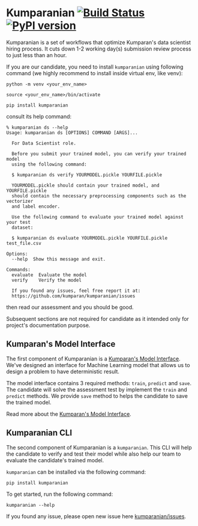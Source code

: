 # Kumparanian [![Build Status](https://travis-ci.org/kumparan/kumparanian.svg?branch=master)](https://travis-ci.org/kumparan/kumparanian) [![PyPI version](https://badge.fury.io/py/kumparanian.svg)](https://badge.fury.io/py/kumparanian)
Kumparanian is a set of workflows that optimize Kumparan's data scientist 
hiring process. It cuts down 1-2 working day(s) submission review process 
to just less than an hour.

If you are our candidate, you need to install `kumparanian` using following command 
(we highly recommend to install inside virtual env, like venv):

    python -m venv <your_env_name>

    source <your_env_name>/bin/activate

    pip install kumparanian 

consult its help command:

    % kumparanian ds --help
    Usage: kumparanian ds [OPTIONS] COMMAND [ARGS]...

      For Data Scientist role.

      Before you submit your trained model, you can verify your trained model
      using the following command:

      $ kumparanian ds verify YOURMODEL.pickle YOURFILE.pickle
    
      YOURMODEL.pickle should contain your trained model, and YOURFILE.pickle
      should contain the necessary preprocessing components such as the vectorizer 
      and label encoder.

      Use the following command to evaluate your trained model against your test
      dataset:

      $ kumparanian ds evaluate YOURMODEL.pickle YOURFILE.pickle test_file.csv

    Options:
      --help  Show this message and exit.

    Commands:
      evaluate  Evaluate the model
      verify    Verify the model

      If you found any issues, feel free report it at:
      https://github.com/kumparan/kumparanian/issues

then read our assessment and you should be good.

Subsequent sections are not required for candidate as it intended only for project's
documentation purpose.


## Kumparan's Model Interface
The first component of Kumparanian is a 
[Kumparan's Model Interface](./interface/model.py).
We've designed an interface for Machine Learning model that allows us to 
design a problem to have deterministic result.

The model interface contains 3 required methods: `train`, `predict` and 
`save`. The candidate will solve the assessment test by implement the `train` 
and `predict` methods. We provide `save` method to helps the candidate to save 
the trained model.

Read more about the [Kumparan's Model Interface](./interface/README.md).


## Kumparanian CLI
The second component of Kumparanian is a `kumparanian`. This CLI will help
the candidate to verify and test their model while also help our team to evaluate
the candidate's trained model.

`kumparanian` can be installed via the following command:

    pip install kumparanian

To get started, run the following command:

    kumparanian --help



If you found any issue, please open new issue here 
[kumparanian/issues](https://github.com/kumparan/kumparanian/issues).


